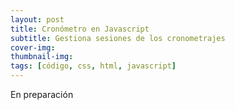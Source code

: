 ```yaml
---
layout: post
title: Cronómetro en Javascript
subtitle: Gestiona sesiones de los cronometrajes
cover-img: 
thumbnail-img: 
tags: [código, css, html, javascript]
---
```


En preparación

